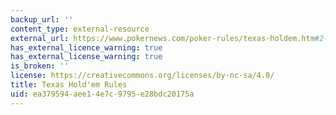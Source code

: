 ```yaml
---
backup_url: ''
content_type: external-resource
external_url: https://www.pokernews.com/poker-rules/texas-holdem.htm#2-texas-hold-em-rule
has_external_licence_warning: true
has_external_license_warning: true
is_broken: ''
license: https://creativecommons.org/licenses/by-nc-sa/4.0/
title: Texas Hold'em Rules
uid: ea379594-aee1-4e7c-9795-e28bdc20175a
---
```

